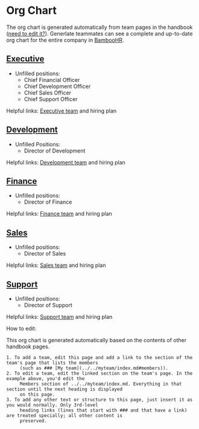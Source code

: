 # Org Chart

The org chart is generated automatically from team pages in the handbook ([need to edit it?]()). <!-- add a link --> Generlate teammates can see a complete and up-to-date org chart for the entire company in [BambooHR](). <!--dont use bamboohr -->

## [Executive](Executive/index.md)

-   Unfilled positions:
    -   Chief Financial Officer
    -   Chief Development Officer
    -   Chief Sales Officer
    -   Chief Support Officer

Helpful links: [Executive team](Executive/index.md#team) and hiring plan <!-- missing link -->

## [Development](Development/index.md)

-   Unfilled Positions:
    -   Director of Development
           <!-- Front End Engineer
           Back end Engineer
           Machine Learning Engineer
           Product Owner/Manager
           Platform Engineer (creates api’s or rewrites code to work on other platforms)
           Quality Assurance Engineer
           DevOps Engineer
           Hardware Engineer/Expert
           Security Engineer -->
        <!-- check on this hierarchy. i removed the software development middle level -->

Helpful links: [Development team](Development/index.md#development-team-bios) and hiring plan <!-- missing link -->

## [Finance](Finance/index.md)

-   Unfilled positions:
    -   Director of Finance
    <!--   Accountant
       Data Analyst -->

Helpful links: [Finance team](Finance/index.md#team) and hiring plan <!-- missing link -->

## [Sales](Sales/index.md)

-   Unfilled positions:
    -   Director of Sales
    <!--   writer
       personality
       videographer
       video editor -->

Helpful links: [Sales team](Sales/index.md#team) and hiring plan <!-- missing link -->

## [Support](Support/index.md)

-   Unfilled positions:
    -   Director of Support
    <!--   Lawyer
       Technical Support
       Customer Service Specialist
       human resources specialist
       Information Technology Specialist -->

Helpful links: [Support team](Support/index.md#the-team) and hiring plan <!-- missing link -->

How to edit:

This org chart is generated automatically based on the contents of other handbook pages.

    1. To add a team, edit this page and add a link to the section of the team's page that lists the members
         (such as ### [My team](../../myteam/index.md#members)).
    2. To edit a team, edit the linked section on the team's page. In the example above, you'd edit the
         Members section of ../../myteam/index.md. Everything in that section until the next heading is displayed
         on this page.
    3. To add any other text or structure to this page, just insert it as you would normally. Only 3rd-level
         heading links (lines that start with ### and that have a link) are treated specially; all other content is
         preserved.

